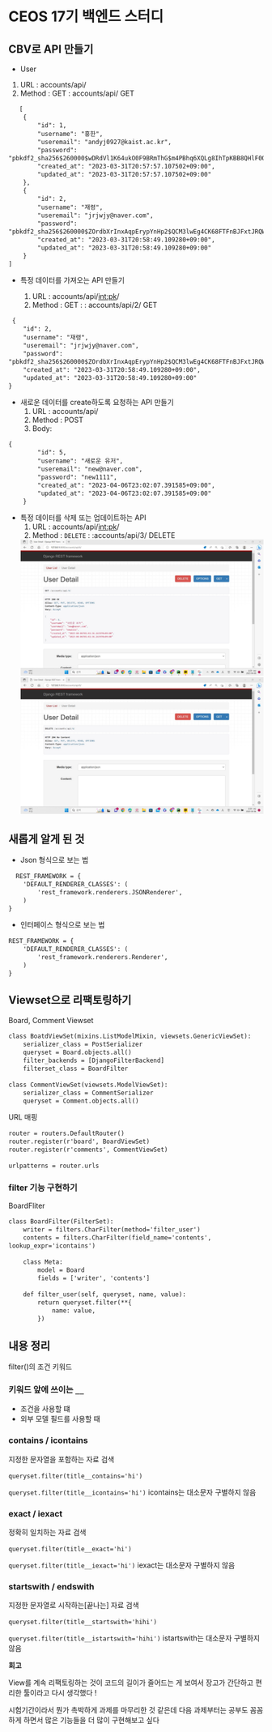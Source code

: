 # CEOS 17기 백엔드 스터디


## CBV로 API 만들기
  * User
  1) URL : accounts/api/
  2) Method : GET   :  accounts/api/ GET
  
  
```
   [
    {
        "id": 1,
        "username": "홍한",
        "useremail": "andyj0927@kaist.ac.kr",
        "password": "pbkdf2_sha256$260000$wDRdVl1K64ukO0F9BRmThG$m4PBhq6XQLg8IhTpKBB8QHlF0Og+cA2LNEc7nMj3XsQ=",
        "created_at": "2023-03-31T20:57:57.107502+09:00",
        "updated_at": "2023-03-31T20:57:57.107502+09:00"
    },
    {
        "id": 2,
        "username": "재령",
        "useremail": "jrjwjy@naver.com",
        "password": "pbkdf2_sha256$260000$ZOrdbXrInxAqpErypYnHp2$QCM3lwEg4CK68FTFnBJFxtJRQWe9TML8AkTMJ1U/34c=",
        "created_at": "2023-03-31T20:58:49.109280+09:00",
        "updated_at": "2023-03-31T20:58:49.109280+09:00"
    }
]
```

  * 특정 데이터를 가져오는 API 만들기
    
    1) URL : accounts/api/<int:pk>/
    2) Method : GET   :  : accounts/api/2/ GET
```
 {
    "id": 2,
    "username": "재령",
    "useremail": "jrjwjy@naver.com",
    "password": "pbkdf2_sha256$260000$ZOrdbXrInxAqpErypYnHp2$QCM3lwEg4CK68FTFnBJFxtJRQWe9TML8AkTMJ1U/34c=",
    "created_at": "2023-03-31T20:58:49.109280+09:00",
    "updated_at": "2023-03-31T20:58:49.109280+09:00"
}
```
  * 새로운 데이터를 create하도록 요청하는 API 만들기
    1) URL : accounts/api/
    2) Method : POST
    3) Body:
```
{
        "id": 5,
        "username": "새로운 유저",
        "useremail": "new@naver.com",
        "password": "new1111",
        "created_at": "2023-04-06T23:02:07.391585+09:00",
        "updated_at": "2023-04-06T23:02:07.391585+09:00"
    }
```

  * 특정 데이터를 삭제 또는 업데이트하는 API
    1) URL : accounts/api/<int:pk>/
    2) Method : `DELETE` : :accounts/api/3/ DELETE
    <img src="./img/user delete 6.jpg">
    <img src="./img/delete 결과.jpg">


## 새롭게 알게 된 것
  * Json 형식으로 보는 법
```
  REST_FRAMEWORK = {
    'DEFAULT_RENDERER_CLASSES': (
        'rest_framework.renderers.JSONRenderer',
    )
}
```

  * 인터페이스 형식으로 보는 법
```
REST_FRAMEWORK = {
    'DEFAULT_RENDERER_CLASSES': (
        'rest_framework.renderers.Renderer',
    )
}
```

## Viewset으로 리팩토링하기
Board, Comment Viewset
```
class BoatdViewSet(mixins.ListModelMixin, viewsets.GenericViewSet):
    serializer_class = PostSerializer
    queryset = Board.objects.all()
    filter_backends = [DjangoFilterBackend]
    filterset_class = BoardFilter

class CommentViewSet(viewsets.ModelViewSet):
    serializer_class = CommentSerializer
    queryset = Comment.objects.all()
```
URL 매핑
```
router = routers.DefaultRouter()
router.register(r'board', BoardViewSet)
router.register(r'comments', CommentViewSet)

urlpatterns = router.urls
```

### filter 기능 구현하기
BoardFliter
```
class BoardFilter(FilterSet):
    writer = filters.CharFilter(method='filter_user')
    contents = filters.CharFilter(field_name='contents', lookup_expr='icontains')

    class Meta:
        model = Board
        fields = ['writer', 'contents']

    def filter_user(self, queryset, name, value):
        return queryset.filter(**{
            name: value,
        })
```

## 내용 정리
filter()의 조건 키워드
### 키워드 앞에 쓰이는 `__`

- 조건을 사용할 떄
- 외부 모델 필드를 사용할 때
### contains / icontains

지정한 문자열을 포함하는 자료 검색

`queryset.filter(title__contains='hi')`

`queryset.filter(title__icontains='hi')` icontains는 대소문자 구별하지 않음

### exact / iexact

정확히 일치하는 자료 검색

`queryset.filter(title__exact='hi')`

`queryset.filter(title__iexact='hi')` iexact는 대소문자 구별하지 않음

### startswith / endswith

지정한 문자열로 시작하는[끝나는] 자료 검색

`queryset.filter(title__startswith='hihi')`

`queryset.filter(title__istartswith='hihi')` istartswith는 대소문자 구별하지 않음

**회고**

View를 계속 리팩토링하는 것이 코드의 길이가 줄어드는 게 보여서 장고가 간단하고 편리한 툴이라고 다시 생각했다 !

시험기간이라서 뭔가 촉박하게 과제를 마무리한 것 같은데 다음 과제부터는 공부도 꼼꼼하게 하면서 많은 기능들을 더 많이 구현해보고 싶다
